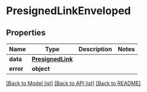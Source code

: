 # PresignedLinkEnveloped

## Properties
Name | Type | Description | Notes
------------ | ------------- | ------------- | -------------
**data** | [**PresignedLink**](PresignedLink.md) |  |
**error** | **object** |  |

[[Back to Model list]](../README.md#documentation-for-models) [[Back to API list]](../README.md#documentation-for-api-endpoints) [[Back to README]](../README.md)

